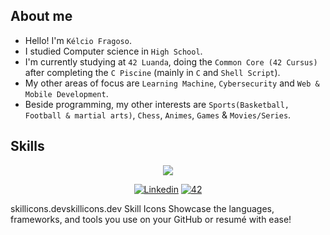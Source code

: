 ## About me
- Hello! I'm `Kélcio Fragoso`.
- I studied Computer science in `High School`.
- I'm currently studying at `42 Luanda`, doing the `Common Core (42 Cursus)` after completing the `C Piscine` (mainly in `C` and `Shell Script`).
- My other areas of focus are `Learning Machine`, `Cybersecurity` and `Web & Mobile Development`.
- Beside programming, my other interests are `Sports(Basketball, Football & martial arts)`, `Chess`, `Animes`, `Games` & `Movies/Series`.
## Skills
<p align="center">
  <a href="https://skillicons.dev">
    <img src="https://skillicons.dev/icons?i=c,python,github,git,bash,linux,vscode,vim,blender,ps,docker, node.js," />
  </a>
</p>
<p align="center">
  <a href='https://www.linkedin.com/in/k%C3%A9lcio-fragoso-6073ab25a/' target="_blank"><img alt='Linkedin' src='https://img.shields.io/badge/LinkedIn-100000?style=flat&logo=Linkedin&logoColor=white&labelColor=0A66C2&color=0A66C2'/></a>
  </a>
  <a href='https://profile.intra.42.fr/users/kfragoso' target="_blank"><img alt='42' src='https://img.shields.io/badge/Luanda-100000?style=flat&logo=42&logoColor=white&labelColor=000000&color=000000'/></a>
  </a>
</p>

skillicons.devskillicons.dev
Skill Icons
Showcase the languages, frameworks, and tools you use on your GitHub or resumé with ease!

<!---
King-Kelcio/King-Kelcio is a ✨ special ✨ repository because its `README.md` (this file) appears on your GitHub profile.
You can click the Preview link to take a look at your changes.
--->
